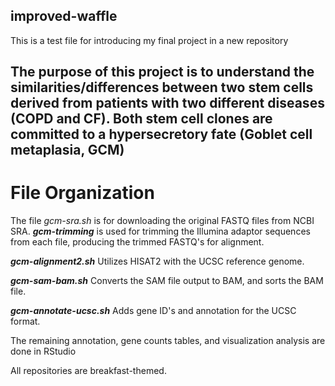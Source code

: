 ## improved-waffle
This is a test file for introducing my final project in a new repository

## The purpose of this project is to understand the similarities/differences between two stem cells derived from patients with two different diseases (COPD and CF). Both stem cell clones are committed to a hypersecretory fate (Goblet cell metaplasia, GCM)

# File Organization

The file *gcm-sra.sh* is for downloading the original FASTQ files from NCBI SRA.
***gcm-trimming*** is used for trimming the Illumina adaptor sequences from each file, producing the trimmed FASTQ's for alignment. 

***gcm-alignment2.sh*** Utilizes HISAT2 with the UCSC reference genome.

***gcm-sam-bam.sh*** Converts the SAM file output to BAM, and sorts the BAM file.

***gcm-annotate-ucsc.sh*** Adds gene ID's and annotation for the UCSC format.

The remaining annotation, gene counts tables, and visualization analysis are done in RStudio

All repositories are breakfast-themed.

